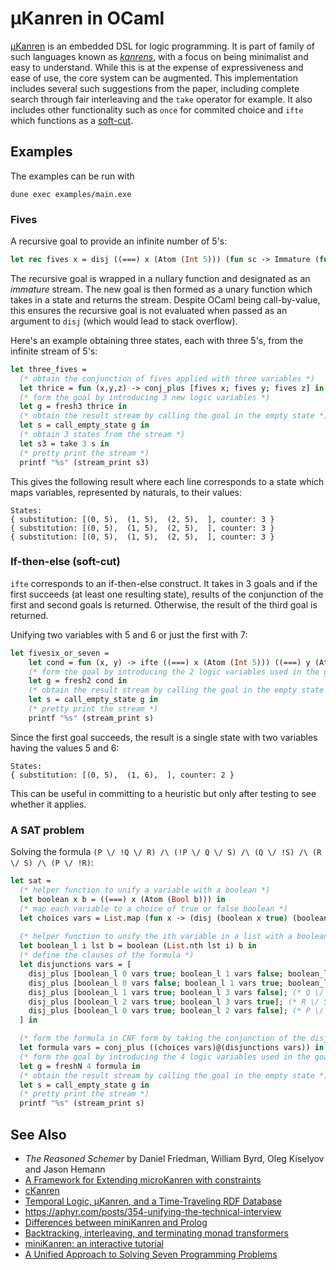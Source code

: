 # µKanren in OCaml
 
[µKanren](http://webyrd.net/scheme-2013/papers/HemannMuKanren2013.pdf) is an embedded DSL for logic programming. It is part of family of such languages known as [*kanrens*](http://minikanren.org), with a focus on being minimalist and easy to understand. While this is at the expense of expressiveness and ease of use, the core system can be augmented. This implementation includes several such suggestions from the paper, including complete search through fair interleaving and the `take` operator for example. It also includes other functionality such as `once` for commited choice and `ifte` which functions as a [soft-cut](https://www.swi-prolog.org/pldoc/doc_for?object=(*-%3E)/2).

## Examples

The examples can be run with 

```
dune exec examples/main.exe
```

### Fives

A recursive goal to provide an infinite number of 5's:

```OCaml
let rec fives x = disj ((===) x (Atom (Int 5))) (fun sc -> Immature (fun () -> fives x sc))
```
The recursive goal is wrapped in a nullary function and designated as an *immature* stream. The new goal is then formed as a unary function which takes in a state and returns the stream. Despite OCaml being call-by-value, this ensures the recursive goal is not evaluated when passed as an argument to `disj` (which would lead to stack overflow).

Here's an example obtaining three states, each with three 5's, from the infinite stream of 5's:

```OCaml
let three_fives = 
  (* obtain the conjunction of fives applied with three variables *)
  let thrice = fun (x,y,z) -> conj_plus [fives x; fives y; fives z] in
  (* form the goal by introducing 3 new logic variables *)
  let g = fresh3 thrice in
  (* obtain the result stream by calling the goal in the empty state *)
  let s = call_empty_state g in
  (* obtain 3 states from the stream *)
  let s3 = take 3 s in
  (* pretty print the stream *)
  printf "%s" (stream_print s3)
```

This gives the following result where each line corresponds to a state which maps variables, represented by naturals, to their values:

```
States:
{ substitution: [(0, 5),  (1, 5),  (2, 5),  ], counter: 3 }
{ substitution: [(0, 5),  (1, 5),  (2, 5),  ], counter: 3 }
{ substitution: [(0, 5),  (1, 5),  (2, 5),  ], counter: 3 }
```

### If-then-else (soft-cut)
`ifte` corresponds to an if-then-else construct. It takes in 3 goals and if the first succeeds (at least one resulting state), results of the conjunction of the first and second goals is returned. Otherwise, the result of the third goal is returned.

Unifying two variables with 5 and 6 or just the first with 7: 

```OCaml
let fivesix_or_seven = 
    let cond = fun (x, y) -> ifte ((===) x (Atom (Int 5))) ((===) y (Atom (Int 6))) ((===) x (Atom (Int 7))) in
    (* form the goal by introducing the 2 logic variables used in the goal *)
    let g = fresh2 cond in
    (* obtain the result stream by calling the goal in the empty state *)
    let s = call_empty_state g in
    (* pretty print the stream *)
    printf "%s" (stream_print s)
```

Since the first goal succeeds, the result is a single state with two variables having the values 5 and 6:

```
States:
{ substitution: [(0, 5),  (1, 6),  ], counter: 2 }
```

This can be useful in committing to a heuristic but only after testing to see whether it applies.

### A SAT problem

Solving the formula `(P \/ !Q \/ R) /\ (!P \/ Q \/ S) /\ (Q \/ !S) /\ (R \/ S) /\ (P \/ !R)`:

```OCaml
let sat = 
  (* helper function to unify a variable with a boolean *)
  let boolean x b = ((===) x (Atom (Bool b))) in  
  (* map each variable to a choice of true or false boolean *) 
  let choices vars = List.map (fun x -> (disj (boolean x true) (boolean x false))) vars in 
  
  (* helper function to unify the ith variable in a list with a boolean *)
  let boolean_l i lst b = boolean (List.nth lst i) b in
  (* define the clauses of the formula *)
  let disjunctions vars = [
    disj_plus [boolean_l 0 vars true; boolean_l 1 vars false; boolean_l 2 vars true]; (* P \/ !Q \/ R*) 
    disj_plus [boolean_l 0 vars false; boolean_l 1 vars true; boolean_l 3 vars true]; (* !P \/ Q \/ S *)
    disj_plus [boolean_l 1 vars true; boolean_l 3 vars false]; (* Q \/ !S *)
    disj_plus [boolean_l 2 vars true; boolean_l 3 vars true]; (* R \/ S *)
    disj_plus [boolean_l 0 vars true; boolean_l 2 vars false]; (* P \/ !R *)
  ] in

  (* form the formula in CNF form by taking the conjunction of the disjunctions *)
  let formula vars = conj_plus ((choices vars)@(disjunctions vars)) in
  (* form the goal by introducing the 4 logic variables used in the goal *)
  let g = freshN 4 formula in
  (* obtain the result stream by calling the goal in the empty state *)
  let s = call_empty_state g in
  (* pretty print the stream *)
  printf "%s" (stream_print s)
```

## See Also
- *The Reasoned Schemer* by Daniel Friedman, William Byrd, Oleg Kiselyov and Jason Hemann
- [A Framework for Extending microKanren with constraints](https://arxiv.org/pdf/1701.00633.pdf)
- [cKanren](http://citeseerx.ist.psu.edu/viewdoc/download;jsessionid=49F95FE0FF32701C1FDA65333597DE1C?doi=10.1.1.231.3635&rep=rep1&type=pdf)
- [Temporal Logic, μKanren, and a Time-Traveling RDF Database](http://www.schemeworkshop.org/2018/Rudavsky-Brody.pdf)
- https://aphyr.com/posts/354-unifying-the-technical-interview
- [Differences between miniKanren and Prolog](http://minikanren.org/minikanren-and-prolog.html)
- [Backtracking, interleaving, and terminating monad transformers](https://dl.acm.org/doi/10.1145/1086365.1086390)
- [miniKanren: an interactive tutorial](http://io.livecode.ch/learn/webyrd/webmk)
- [A Unified Approach to Solving Seven Programming Problems](http://io.livecode.ch/learn/gregr/icfp2017-artifact-auas7pp)
